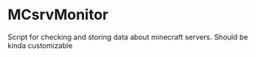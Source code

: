# MCsrvMonitor
Script for checking and storing data about minecraft servers. Should be kinda customizable
